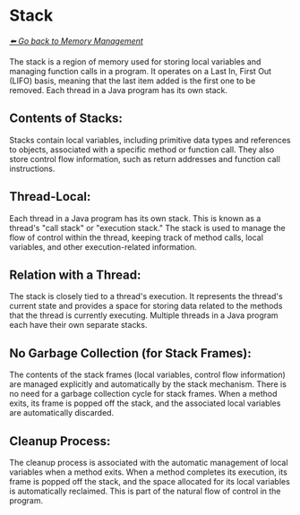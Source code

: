 # Stack

*[:arrow_left: Go back to Memory Management](./MEMORY_MANAGEMENT.md)*

The stack is a region of memory used for storing local variables and managing function calls in a program. It operates on a Last In, First Out (LIFO) basis, meaning that the last item added is the first one to be removed. Each thread in a Java program has its own stack.

## Contents of Stacks:

Stacks contain local variables, including primitive data types and references to objects, associated with a specific method or function call.
They also store control flow information, such as return addresses and function call instructions.

## Thread-Local:
Each thread in a Java program has its own stack. This is known as a thread's "call stack" or "execution stack."
The stack is used to manage the flow of control within the thread, keeping track of method calls, local variables, and other execution-related information.

## Relation with a Thread:
The stack is closely tied to a thread's execution. It represents the thread's current state and provides a space for storing data related to the methods that the thread is currently executing.
Multiple threads in a Java program each have their own separate stacks.

## No Garbage Collection (for Stack Frames):
The contents of the stack frames (local variables, control flow information) are managed explicitly and automatically by the stack mechanism.
There is no need for a garbage collection cycle for stack frames. When a method exits, its frame is popped off the stack, and the associated local variables are automatically discarded.

## Cleanup Process:
The cleanup process is associated with the automatic management of local variables when a method exits.
When a method completes its execution, its frame is popped off the stack, and the space allocated for its local variables is automatically reclaimed. This is part of the natural flow of control in the program.